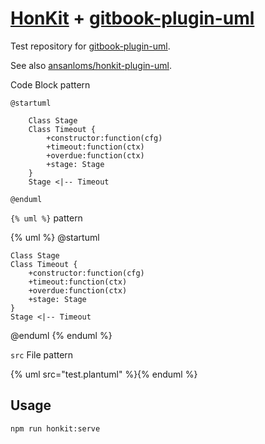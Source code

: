 # [HonKit](https://github.com/HonKit/HonKit) + [gitbook-plugin-uml](https://github.com/vowstar/gitbook-plugin-uml)

Test repository for [gitbook-plugin-uml](https://github.com/vowstar/gitbook-plugin-uml).

See also [ansanloms/honkit-plugin-uml](https://github.com/ansanloms/honkit-plugin-uml).

Code Block pattern

```uml
@startuml

	Class Stage
	Class Timeout {
		+constructor:function(cfg)
		+timeout:function(ctx)
		+overdue:function(ctx)
		+stage: Stage
	}
 	Stage <|-- Timeout

@enduml
```

`{% uml %}` pattern

{% uml %}
@startuml

	Class Stage
	Class Timeout {
		+constructor:function(cfg)
		+timeout:function(ctx)
		+overdue:function(ctx)
		+stage: Stage
	}
 	Stage <|-- Timeout

@enduml
{% enduml %}

`src` File pattern

{% uml src="test.plantuml" %}{% enduml %}

## Usage

    npm run honkit:serve